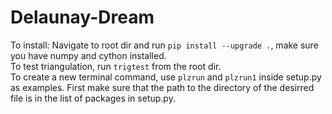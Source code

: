 # Delaunay-Dream

To install: Navigate to root dir and run `pip install --upgrade .`, make sure you have numpy and cython installed.  
To test triangulation, run `trigtest` from the root dir.  
To create a new terminal command, use `plzrun` and `plzrun1` inside setup.py as examples. First make sure that the path to the directory of the desirred file is in the list of packages in setup.py.
